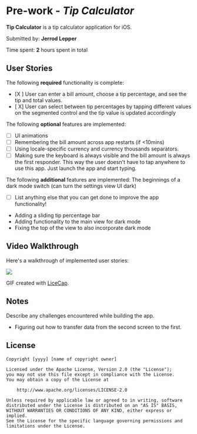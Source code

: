 # Pre-work - *Tip Calculator*

**Tip Calculator** is a tip calculator application for iOS.

Submitted by: **Jerrod Lepper**

Time spent: **2** hours spent in total

## User Stories

The following **required** functionality is complete:

* [X ] User can enter a bill amount, choose a tip percentage, and see the tip and total values.
* [ X] User can select between tip percentages by tapping different values on the segmented control and the tip value is updated accordingly

The following **optional** features are implemented:

* [ ] UI animations
* [ ] Remembering the bill amount across app restarts (if <10mins)
* [ ] Using locale-specific currency and currency thousands separators.
* [ ] Making sure the keyboard is always visible and the bill amount is always the first responder. This way the user doesn't have to tap anywhere to use this app. Just launch the app and start typing.

The following **additional** features are implemented:
The beginnings of a dark mode switch (can turn the settings view UI dark)

- [ ] List anything else that you can get done to improve the app functionality!
- Adding a sliding tip percentage bar
- Adding functionality to the main view for dark mode
- Fixing the top of the view to also incorporate dark mode

## Video Walkthrough

Here's a walkthrough of implemented user stories:

![](https://i.imgur.com/hMJnCPS.gif)


GIF created with [LiceCap](http://www.cockos.com/licecap/).

## Notes

Describe any challenges encountered while building the app.

- Figuring out how to transfer data from the second screen to the first.

## License

    Copyright [yyyy] [name of copyright owner]

    Licensed under the Apache License, Version 2.0 (the "License");
    you may not use this file except in compliance with the License.
    You may obtain a copy of the License at

        http://www.apache.org/licenses/LICENSE-2.0

    Unless required by applicable law or agreed to in writing, software
    distributed under the License is distributed on an "AS IS" BASIS,
    WITHOUT WARRANTIES OR CONDITIONS OF ANY KIND, either express or implied.
    See the License for the specific language governing permissions and
    limitations under the License.
